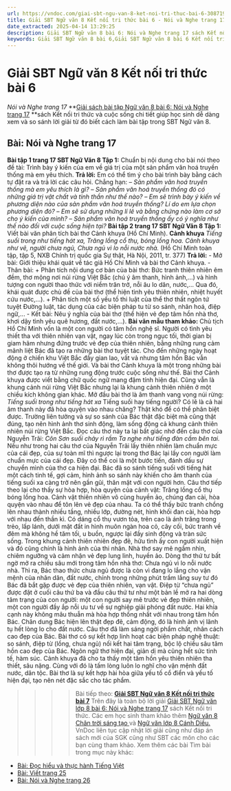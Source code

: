 ```yaml
---
url: https://vndoc.com/giai-sbt-ngu-van-8-ket-noi-tri-thuc-bai-6-308719
title: Giải SBT Ngữ văn 8 Kết nối tri thức bài 6 - Nói và Nghe trang 17 - VnDoc.com
date_extracted: 2025-04-14 13:29:25
description: Giải SBT Ngữ văn 8 bài 6: Nói và Nghe trang 17 sách Kết nối tri thức có đáp án chi tiết cho các bạn cùng tham khảo.
keywords: Giải SBT Ngữ văn 8 bài 6,Giải SBT Ngữ văn 8 bài 6 Kết nối tri thức,Giải sách bài tập Ngữ văn KNTT lớp 8,Ngữ văn lớp 8 Kết nối tri thức,giải bài tập ngữ văn lớp 8,bài Nói và Nghe trang 17,giải SBT ngữ văn 8 KNTT trang 17
---
```


# Giải SBT Ngữ văn 8 Kết nối tri thức bài 6
 _Nói và Nghe trang 17_
**[Giải sách bài tập Ngữ văn 8 bài 6: Nói và Nghe trang 17](<https://vndoc.com/giai-sbt-ngu-van-8-ket-noi-tri-thuc-bai-6-308719>) **sách Kết nối tri thức và cuộc sống chi tiết giúp học sinh dễ dàng xem và so sánh lời giải từ đó biết cách làm bài tập trong SBT Ngữ văn 8.
## **Bài: Nói và Nghe trang 17**
**Bài tập 1 trang 17 SBT Ngữ Văn 8 Tập 1:** Chuẩn bị nội dung cho bài nói theo đề tài: Trình bày ý kiến của em về giá trị của một sản phẩm văn hoá truyền thống mà em yêu thích.
**Trả lời:**
Em có thể tìm ý cho bài trình bày bằng cách tự đặt ra và trả lời các câu hỏi.
Chẳng hạn:
_– Sản phẩm văn hoá truyền thống mà em yêu thích là gì?_
_– Sản phẩm văn hoá truyền thống đó có những giá trị vật chất và tinh thần như_ _thế nào?_
_– Em sẽ trình bày ý kiến về phương diện nào của sản phẩm văn hoá truyền thống? Lí do em lựa chọn phương diện đó?_
_– Em sẽ sử dụng những lí lẽ và bằng chứng nào làm cơ sở cho ý kiến của mình?_
_– Sản phẩm văn hoá truyền thống ấy có ý nghĩa như thế nào đối với cuộc sống hiện tại?_
**Bài tập 2 trang 17 SBT Ngữ Văn 8 Tập 1:** Viết bài văn phân tích bài thơ Cảnh khuya \(Hồ Chí Minh\).
**Cảnh khuya**
 _Tiếng suối trong như tiếng hát xa,_
_Trăng lồng cổ thụ, bóng lồng hoa._
_Cảnh khuya như vẽ, người chưa ngủ,_
_Chưa ngủ vì lo nỗi nước nhà._
\(Hồ Chí Minh toàn tập, tập 5, NXB Chính trị quốc gia Sự thật, Hà Nội, 2011, tr. 377\)
**Trả lời:**
\- Mở bài: Giới thiệu khái quát về tác giả Hồ Chí Minh và bài thơ Cảnh khuya.
\- Thân bài:
\+ Phân tích nội dung cơ bản của bài thơ: Bức tranh thiên nhiên êm đềm, thơ mộng nơi núi rừng Việt Bắc \(chú ý âm thanh, hình ảnh,...\) và hình tượng con người thao thức với niềm trăn trở, nỗi âu lo dân, nước,... Qua đó, khái quát được chủ đề của bài thơ \(thể hiện tình yêu thiên nhiên, nhiệt huyết cứu nước,...\).
\+ Phân tích một số yếu tố thi luật của thể thơ thất ngôn tứ tuyệt Đường luật, tác dụng của các biện pháp tu từ so sánh, nhân hoá, điệp ngữ,...
\- Kết bài: Nêu ý nghĩa của bài thơ \(thể hiện vẻ đẹp tâm hồn nhà thơ, khơi dậy tình yêu quê hương, đất nước,...\).
**Bài văn mẫu tham khảo:**
Chủ tịch Hồ Chí Minh vốn là một con người có tâm hồn nghệ sĩ. Người có tình yêu thiết tha với thiên nhiên vạn vật, ngay lúc còn trong ngục tối, thời gian bị giam hãm nhưng đứng trước vẻ đẹp của thiên nhiên, bằng những rung cảm mãnh liệt Bác đã tạo ra những bài thơ tuyệt tác. Cho đến những ngày hoạt động ở chiến khu Việt Bắc đầy gian lao, vất vả nhưng tâm hồn Bác vẫn không thôi hướng về thế giới. Và bài thơ Cảnh khuya là một trong những bài thơ được tạo ra từ những rung động trước cuộc sống như thế.
Bài thơ Cảnh khuya được viết bằng chữ quốc ngữ mang đậm tính hiện đại. Cũng vẫn là khung cảnh núi rừng Việt Bắc nhưng lại là khung cảnh thiên nhiên ở một chiều kích không gian khác. Mở đầu bài thơ là âm thanh vang vọng núi rừng:
_Tiếng suối trong như tiếng hát xa_
Tiếng suối hay tiếng người? Có lẽ là cả hai âm thanh này đã hòa quyện vào nhau chăng? Thật khó để có thể phân biệt được. Trường liên tưởng và sự so sánh của Bác thật đặc biệt mà cũng thật đúng, tạo nên hình ảnh thơ sinh động, làm sống động cả khung cảnh thiên nhiên núi rừng Việt Bắc. Đọc câu thơ này ta lại bất giác nhớ đến câu thơ của Nguyễn Trãi:
_Côn Sơn suối chảy rì rầm_
 _Ta nghe như tiếng đàn cầm bên tai._
Nếu như trong hai câu thơ của Nguyễn Trãi lấy thiên nhiên làm chuẩn mực của cái đẹp, của sự toàn mĩ thì ngược lại trong thơ Bác lại lấy con người làm chuẩn mực của cái đẹp. Đây có thể coi là một bước tiến, đánh dấu sự chuyển mình của thơ ca hiện đại. Bác đã so sánh tiếng suối với tiếng hát một cách tinh tế, gợi cảm, hình ảnh so sánh này khiến cho âm thanh của tiếng suối xa càng trở nên gần gũi, thân mật với con người hơn.
Câu thơ tiếp theo lại cho thấy sự hòa hợp, hòa quyện của cảnh vật: Trăng lồng cổ thụ bóng lồng hoa. Cảnh vật thiên nhiên vô cùng huyền ảo, chúng đan cài, hòa quyện vào nhau để tôn lên vẻ đẹp của nhau. Ta có thể thấy bức tranh chồng lên nhau thành nhiều tầng, nhiều lớp, đường nét, hình khối đan cài, hòa hợp với nhau đến thần kì. Có dáng cổ thụ vươn tỏa, trên cao là ánh trăng trong trẻo, lấp lánh, dưới mặt đất in hình muôn ngàn hoa cỏ, cây cối, bức tranh về đêm mà không hề tăm tối, u buồn, ngược lại đầy sinh động và tràn sức sống.
Trong khung cảnh thiên nhiên đẹp đẽ, hữu tình ấy con người xuất hiện và đó cũng chính là hình ảnh của thi nhân. Nhà thơ say mê ngắm nhìn, chiêm ngưỡng và cảm nhận vẻ đẹp lung linh, huyền ảo. Dòng thơ thứ tư bất ngờ mở ra chiều sâu mới trong tâm hồn nhà thơ: Chưa ngủ vì lo nỗi nước nhà. Thì ra, Bác thao thức chưa ngủ được là còn vì đang lo lắng cho vận mệnh của nhân dân, đất nước, chính trong những phút trầm lắng suy tư đó Bác đã bắt gặp được vẻ đẹp của thiên nhiên, vạn vật.
Điệp từ “chưa ngủ” được đặt ở cuối câu thứ ba và đầu câu thứ tư như một bản lề mở ra hai dòng tâm trạng của con người: một con người say mê trước vẻ đẹp thiên nhiên, một con người đầy ắp nỗi ưu tư về sự nghiệp giải phóng đất nước. Hai khía cạnh này không mâu thuẫn mà hòa hợp thống nhất với nhau trong tâm hồn Bác. Chân dung Bác hiện lên thật đẹp đẽ, cảm động, đó là hình ảnh vị lãnh tụ hết lòng lo cho đất nước. Câu thơ đã làm sáng ngời phẩm chất, nhân cách cao đẹp của Bác.
Bài thơ có sự kết hợp linh hoạt các biện pháp nghệ thuật: so sánh, điệp từ \(lồng, chưa ngủ\) nối kết hai tâm trạng, bộc lộ chiều sâu tâm hồn cao đẹp của Bác. Ngôn ngữ thơ hiện đại, giản dị mà cũng hết sức tinh tế, hàm súc.
Cảnh khuya đã cho ta thấy một tâm hồn yêu thiên nhiên tha thiết, sâu nặng. Cùng với đó là tấm lòng luôn lo nghĩ cho vận mệnh đất nước, dân tộc. Bài thơ là sự kết hợp hài hòa giữa yếu tố cổ điển và yếu tố hiện đại, tạo nên nét đặc sắc cho tác phẩm.
>>>> Bài tiếp theo: **[Giải SBT Ngữ văn 8 Kết nối tri thức bài 7](<https://vndoc.com/giai-sbt-ngu-van-8-ket-noi-tri-thuc-bai-7-308720>)**
Trên đây là toàn bộ lời giải [Giải SBT Ngữ văn lớp 8 bài 6: Nói và Nghe trang 17](<https://vndoc.com/giai-sbt-ngu-van-8-ket-noi-tri-thuc-bai-6-308719>) sách Kết nối tri thức. Các em học sinh tham khảo thêm [Ngữ văn 8 Chân trời sáng tạo ](<https://vndoc.com/ngu-van-8-chan-troi-sang-tao>)và [Ngữ văn lớp 8 Cánh Diều.](<https://vndoc.com/ngu-van-8-canh-dieu>) VnDoc liên tục cập nhật lời giải cũng như đáp án sách mới của SGK cũng như SBT các môn cho các bạn cùng tham khảo.
Xem thêm các bài Tìm bài trong mục này khác:
  * [Bài: Đọc hiểu và thực hành Tiếng Việt](</giai-sbt-ngu-van-8-ket-noi-tri-thuc-bai-7-308720>)
  * [Bài: Viết trang 25](</giai-sbt-ngu-van-8-ket-noi-tri-thuc-bai-8-308721>)
  * [Bài: Nói và Nghe trang 26](</giai-sbt-ngu-van-8-ket-noi-tri-thuc-bai-9-308722>)

